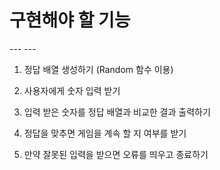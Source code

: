 <h1>구현해야 할 기능</h1>
---
---

1. 정답 배열 생성하기 (Random 함수 이용)


2. 사용자에게 숫자 입력 받기


3. 입력 받은 숫자를 정답 배열과 비교한 결과 출력하기


4. 정답을 맞추면 게임을 계속 할 지 여부를 받기


5. 만약 잘못된 입력을 받으면 오류를 띄우고 종료하기